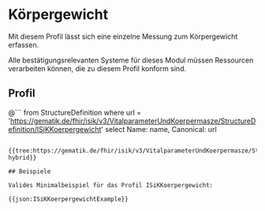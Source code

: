# Körpergewicht
Mit diesem Profil lässt sich eine einzelne Messung zum Körpergewicht erfassen.

Alle bestätigungsrelevanten Systeme für dieses Modul müssen Ressourcen verarbeiten können, die zu diesem Profil konform sind.

## Profil

@```
from StructureDefinition where url = 'https://gematik.de/fhir/isik/v3/VitalparameterUndKoerpermasze/StructureDefinition/ISiKKoerpergewicht' select Name: name, Canonical: url
```

{{tree:https://gematik.de/fhir/isik/v3/VitalparameterUndKoerpermasze/StructureDefinition/ISiKKoerpergewicht, hybrid}}

## Beispiele

Valides Minimalbeispiel für das Profil ISiKKoerpergewicht:

{{json:ISiKKoerpergewichtExample}}